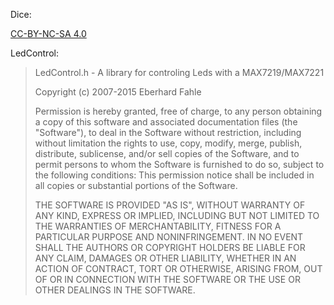 Dice:

[CC-BY-NC-SA 4.0](https://creativecommons.org/licenses/by-nc-sa/4.0/)

LedControl:

> LedControl.h - A library for controling Leds with a MAX7219/MAX7221
> 
> 
> Copyright (c) 2007-2015 Eberhard Fahle
> 
> 
> Permission is hereby granted, free of charge, to any person
> obtaining a copy of this software and associated documentation
> files (the "Software"), to deal in the Software without
> restriction, including without limitation the rights to use,
> copy, modify, merge, publish, distribute, sublicense, and/or sell
> copies of the Software, and to permit persons to whom the
> Software is furnished to do so, subject to the following
> conditions:
> This permission notice shall be included in all copies or 
> substantial portions of the Software.
> 
> 
> THE SOFTWARE IS PROVIDED "AS IS", WITHOUT WARRANTY OF ANY KIND,
> EXPRESS OR IMPLIED, INCLUDING BUT NOT LIMITED TO THE WARRANTIES
> OF MERCHANTABILITY, FITNESS FOR A PARTICULAR PURPOSE AND
> NONINFRINGEMENT. IN NO EVENT SHALL THE AUTHORS OR COPYRIGHT
> HOLDERS BE LIABLE FOR ANY CLAIM, DAMAGES OR OTHER LIABILITY,
> WHETHER IN AN ACTION OF CONTRACT, TORT OR OTHERWISE, ARISING
> FROM, OUT OF OR IN CONNECTION WITH THE SOFTWARE OR THE USE OR
> OTHER DEALINGS IN THE SOFTWARE.
